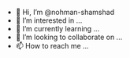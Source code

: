- 👋 Hi, I’m @nohman-shamshad
- 👀 I’m interested in ...
- 🌱 I’m currently learning ...
- 💞️ I’m looking to collaborate on ...
- 📫 How to reach me ...

<!---
nohman-shamshad/nohman-shamshad is a ✨ special ✨ repository because its `README.md` (this file) appears on your GitHub profile.
You can click the Preview link to take a look at your changes.
--->
